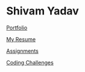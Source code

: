 # Shivam Yadav

[Portfolio](https://shivamcs.github.io)

[My Resume](resume/resume.pdf)

[Assignments](assignments/)

[Coding Challenges](coding-challenges/)